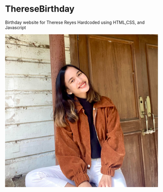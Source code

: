 # ThereseBirthday
Birthday website for Therese Reyes
Hardcoded using HTML,CSS, and Javascript

![Thumbnail](images/BGIMG-1.jpg)

